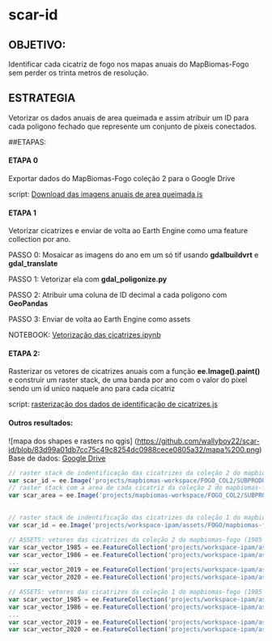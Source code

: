 # scar-id

## OBJETIVO:
Identificar cada cicatriz de fogo nos mapas anuais do MapBiomas-Fogo sem perder os trinta metros de resolução.

## ESTRATEGIA
Vetorizar os dados anuais de area queimada e assim atribuir um ID para cada poligono fechado que represente um conjunto de pixeis conectados.

##ETAPAS:
#### ETAPA 0
Exportar dados do MapBiomas-Fogo coleção 2 para o Google Drive

script: [Download das imagens anuais de area queimada.js](https://code.earthengine.google.com/db5e8b901c15c5625fe7323b0e5be723?noload=1)


#### ETAPA 1
Vetorizar cicatrizes e enviar de volta ao Earth Engine como uma feature collection por ano.

PASSO 0: Mosaicar as imagens do ano em um só tif usando **gdalbuildvrt** e **gdal_translate**

PASSO 1: Vetorizar ela com **gdal_poligonize.py**

PASSO 2: Atribuir uma coluna de ID decimal a cada poligono com **GeoPandas**

PASSO 3: Enviar de volta ao Earth Engine como assets

NOTEBOOK: [Vetorização das cicatrizes.ipynb](https://colab.research.google.com/drive/1sgkU3j8s4UuYpY63Mfggnx6PSnM5dqsU?usp=sharing)


#### ETAPA 2: 
Rasterizar os vetores de cicatrizes anuais com a função **ee.Image().paint()** e construir um raster stack, de uma banda por ano com o valor do pixel sendo um id unico naquele ano para cada cicatriz

script: [rasterização dos dados de identificação de cicatrizes.js](https://code.earthengine.google.com/b4c08a9601167fe6eb381d909b73736f)

#### Outros resultados:
![mapa dos shapes e rasters no qgis] (https://github.com/wallyboy22/scar-id/blob/83d99a01db7cc75c49c8254dc0988cece0805a32/mapa%200.png)
Base de dados: [Google Drive](https://drive.google.com/drive/folders/1zsbCJa88UyYBokRKCrgEA_cMXI82n22K?usp=sharing)

~~~javascript
// raster stack de indentificação das cicatrizes da coleção 2 do mapbiomas-fogo (1985-2022)
var scar_id = ee.Image('projects/mapbiomas-workspace/FOGO_COL2/SUBPRODUTOS/mapbiomas-fire-collection2-annual-burned-id-v1')
// raster stack com a area de cada cicatriz da coleção 2 do mapbiomas-fogo (1985-2022)
var scar_area = ee.Image('projects/mapbiomas-workspace/FOGO_COL2/SUBPRODUTOS/mapbiomas-fire-collection2-annual-burned-area-v1')
  
~~~
~~~javascript
// raster stack de indentificação das cicatrizes da coleção 1 do mapbiomas-fogo (1985-2020)
var scar_id = ee.Image('projects/workspace-ipam/assets/FOGO/mapbiomas-fire-collection1-annual-scar_id-1')
~~~
~~~javascript
// ASSETS: vetores das cicatrizes da coleção 2 do mapbiomas-fogo (1985 à 2022)
var scar_vector_1985 = ee.FeatureCollection('projects/workspace-ipam/assets/FOGO/VECTOR-COL2/mbfogo-col2-1985-v1');
var scar_vector_1986 = ee.FeatureCollection('projects/workspace-ipam/assets/FOGO/VECTOR-COL2/mbfogo-col2-1986-v1');
...
var scar_vector_2019 = ee.FeatureCollection('projects/workspace-ipam/assets/FOGO/VECTOR-COL2/mbfogo-col1-2021-v1');
var scar_vector_2020 = ee.FeatureCollection('projects/workspace-ipam/assets/FOGO/VECTOR-COL2/mbfogo-col1-2022-v1');

~~~
~~~javascript
// ASSETS: vetores das cicatrizes da coleção 1 do mapbiomas-fogo (1985 à 2020)
var scar_vector_1985 = ee.FeatureCollection('projects/workspace-ipam/assets/FOGO/VECTOR-COL1/mbfogo-col1-1985-v2');
var scar_vector_1986 = ee.FeatureCollection('projects/workspace-ipam/assets/FOGO/VECTOR-COL1/mbfogo-col1-1986-v2');
...
var scar_vector_2019 = ee.FeatureCollection('projects/workspace-ipam/assets/FOGO/VECTOR-COL1/mbfogo-col1-2019-v2');
var scar_vector_2020 = ee.FeatureCollection('projects/workspace-ipam/assets/FOGO/VECTOR-COL1/mbfogo-col1-2020-v2');

~~~
